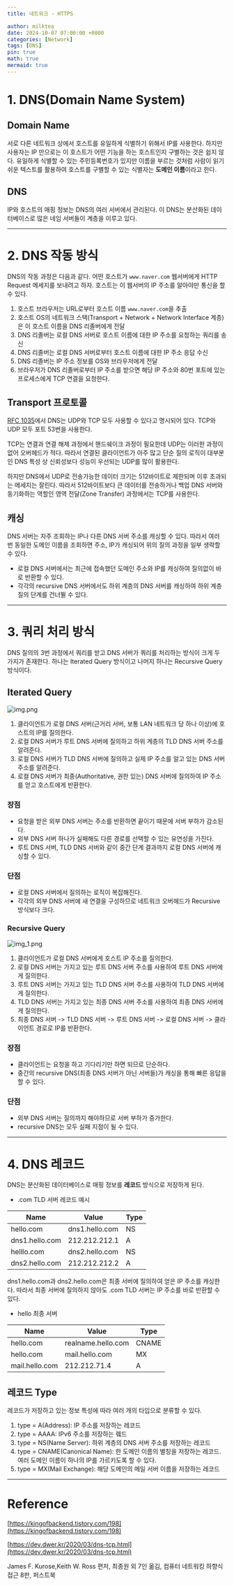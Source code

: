 ```yaml
---
title: 네트워크 - HTTPS

author: milktea
date: 2024-10-07 07:00:00 +0800
categories: [Network]
tags: [DNS]
pin: true
math: true
mermaid: true
---
```


# 1. DNS(Domain Name System)

## Domain Name

서로 다른 네트워크 상에서 호스트를 유일하게 식별하기 위해서 IP를 사용한다.
하지만 사용자는 IP 만으로는 이 호스트가 어떤 기능을 하는 호스트인지 구별하는 것은 쉽지 않다.
유일하게 식별할 수 있는 주민등록번호가 있지만 이름을 부르는 것처럼 사람이 읽기 쉬운 텍스트를 활용하여 호스트를 구별할 수 있는 식별자는 **도메인 이름**이라고 한다.

## DNS

IP와 호스트의 매핑 정보는 DNS의 여러 서버에서 관리된다.
이 DNS는 분산화된 데이터베이스로 많은 네임 서버들이 계층을 이루고 있다.

---
# 2. DNS 작동 방식

DNS의 작동 과정은 다음과 같다.
어떤 호스트가 `www.naver.com` 웹서버에게 HTTP Request 메세지를 보내려고 하자.
호스트는 이 웹서버의 IP 주소를 알아야만 통신을 할 수 있다.

1. 호스트 브라우저는 URL로부터 호스트 이름 `www.naver.com`을 추출
2. 호스트 OS의 네트워크 스택(Transport + Network + Network Interface 계층)은 이 호스트 이름을 DNS 리졸버에게 전달
3. DNS 리졸버는 로컬 DNS 서버로 호스트 이름에 대한 IP 주소를 요청하는 쿼리를 송신
4. DNS 리졸버는 로컬 DNS 서버로부터 호스트 이름에 대한 IP 주소 응답 수신
5. DNS 리졸버는 IP 주소 정보를 OS와 브라우저에게 전달
6. 브라우저가 DNS 리졸버로부터 IP 주소를 받으면 해당 IP 주소와 80번 포트에 있는 프로세스에게 TCP 연결을 요청한다.

## Transport 프로토콜

[RFC 1035](https://datatracker.ietf.org/doc/html/rfc1035#section-4.2)에서 DNS는 UDP와 TCP 모두 사용할 수 있다고 명시되어 있다.
TCP와 UDP 모두 포트 53번을 사용한다.

TCP는 연결과 연결 해제 과정에서 핸드쉐이크 과정이 필요한데 UDP는 이러한 과정이 없어 오버헤드가 적다.
따라서 연결된 클라이언트가 아주 많고 단순 질의 로직이 대부분인 DNS 특성 상 신뢰성보다 성능이 우선되는 UDP를 많이 활용한다.

하지만 DNS에서 UDP로 전송가능한 데이터 크기는 512바이트로 제한되며 이후 초과되는 메세지는 잘린다.
따라서 512바이트보다 큰 데이터를 전송하거나 백업 DNS 서버와 동기화하는 역할인 영역 전달(Zone Transfer) 과정에서는 TCP를 사용한다.


## 캐싱

DNS 서버는 자주 조회하는 IP나 다른 DNS 서버 주소를 캐싱할 수 있다.
따라서 여러 번 동일한 도메인 이름을 조회하면 주소, IP가 캐싱되어 위의 질의 과정을 일부 생략할 수 있다.

- 로컬 DNS 서버에서는 최근에 접속했던 도메인 주소와 IP를 캐싱하여 질의없이 바로 반환할 수 있다.
- 각각의 recursive DNS 서버에서도 하위 계층의 DNS 서버를 캐싱하여 하위 계층 질의 단계를 건너뛸 수 있다.

---

# 3. 쿼리 처리 방식

DNS 질의의 3번 과정에서 쿼리를 받고 DNS 서버가 쿼리를 처리하는 방식이 크게 두 가지가 존재한다.
하나는 Iterated Query 방식이고 나머지 하나는 Recursive Query 방식이다.

## Iterated Query

![img.png](/assets/img/posts/network/study-2-4/img.png)

1. 클라이언트가 로컬 DNS 서버(근거리 서버, 보통 LAN 네트워크 당 하나 이상)에 호스트의 IP를 질의한다.
2. 로컬 DNS 서버가 루트 DNS 서버에 질의하고 하위 계층의 TLD DNS 서버 주소를 알려준다.
3. 로컬 DNS 서버가 TLD DNS 서버에 질의하고 실제 IP 주소를 알고 있는 DNS 서버 주소를 알려준다.
4. 로컬 DNS 서버가 최종(Authoritative, 권한 있는) DNS 서버에 질의하여 IP 주소를 얻고 호스트에게 반환한다.

### 장점 

- 요청을 받은 외부 DNS 서버는 주소를 반환하면 끝이기 때문에 서버 부하가 감소된다.
- 외부 DNS 서버 하나가 실패해도 다른 경로를 선택할 수 있는 유연성을 가진다.
- 루트 DNS 서버, TLD DNS 서버와 같이 중간 단계 결과까지 로컬 DNS 서버에 캐싱할 수 있다.

### 단점

- 로컬 DNS 서버에서 질의하는 로직이 복잡해진다.
- 각각의 외부 DNS 서버에 새 연결을 구성하므로 네트워크 오버헤드가 Recursive 방식보다 크다.

### Recursive Query

![img_1.png](/assets/img/posts/network/study-2-4/img_1.png)

1. 클라이언트가 로컬 DNS 서버에게 호스트 IP 주소를 질의한다.
2. 로컬 DNS 서버는 가지고 있는 루트 DNS 서버 주소를 사용하여 루트 DNS 서버에게 질의한다.
3. 루트 DNS 서버는 가지고 있는 TLD DNS 서버 주소를 사용하여 TLD DNS 서버에게 질의한다.
4. TLD DNS 서버는 가지고 있는 최종 DNS 서버 주소를 사용하여 최종 DNS 서버에게 질의한다.
5. 최종 DNS 서버 -> TLD DNS 서버 -> 루트 DNS 서버 -> 로컬 DNS 서버 -> 클라이언트 경로로 IP를 반환한다.

### 장점

- 클라이언트는 요청을 하고 기다리기만 하면 되므로 단순하다.
- 중간의 recursive DNS(최종 DNS 서버가 아닌 서버들)가 캐싱을 통해 빠른 응답을 할 수 있다.

### 단점

- 외부 DNS 서버는 질의까지 해야하므로 서버 부하가 증가한다.
- recursive DNS는 모두 실패 지점이 될 수 있다.

---

# 4. DNS 레코드

DNS는 분산화된 데이터베이스로 매핑 정보를 **레코드** 방식으로 저장하게 된다.

- .com TLD 서버 레코드 예시

| Name           | Value          | Type |
|----------------|----------------|------|
| hello.com      | dns1.hello.com | NS   |
| dns1.hello.com | 212.212.212.1  | A    |
| helllo.com     | dns2.hello.com | NS   |
| dns2.hello.com | 212.212.212.2  | A    |

dns1.hello.com과 dns2.hello.com은 최종 서버에 질의하여 얻은 IP 주소를 캐싱한다.
따라서 최종 서버에 질의하지 않아도 .com TLD 서버는 IP 주소를 바로 반환할 수 있다.

- hello 최종 서버

| Name           | Value              | Type  |
|----------------|--------------------|-------|
| hello.com      | realname.hello.com | CNAME |
| hello.com      | mail.hello.com     | MX    |
| mail.hello.com | 212.212.71.4       | A     |

## 레코드 Type

레코드가 저장하고 있는 정보 특성에 따라 여러 개의 타입으로 분류할 수 있다.

1. type = A(Address): IP 주소를 저장하는 레코드
2. type = AAAA: IPv6 주소를 저장하는 렠드
3. type = NS(Name Server): 하위 계층의 DNS 서버 주소를 저장하는 레코드
4. type = CNAME(Canonical Name): 한 도메인 이름의 별칭을 저장하는 레코드. 여러 도메인 이름이 하나의 IP를 가르키도록 할 수 있다.
5. type = MX(Mail Exchange): 해당 도메인의 메일 서버 이름을 저장하는 레코드

---
# Reference

[https://kingofbackend.tistory.com/198](https://kingofbackend.tistory.com/198)

[https://dev.dwer.kr/2020/03/dns-tcp.html](https://dev.dwer.kr/2020/03/dns-tcp.html)

James F. Kurose,Keith W. Ross 편저, 최종원 외 7인 옮김, 컴퓨터 네트워킹 하향식 접근 8판, 퍼스트북
